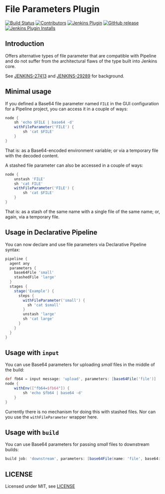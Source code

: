 # File Parameters Plugin

[![Build Status](https://ci.jenkins.io/job/Plugins/job/file-parameters-plugin/job/master/badge/icon)](https://ci.jenkins.io/job/Plugins/job/file-parameters-plugin/job/master/)
[![Contributors](https://img.shields.io/github/contributors/jenkinsci/file-parameters-plugin.svg)](https://github.com/jenkinsci/file-parameters-plugin/graphs/contributors)
[![Jenkins Plugin](https://img.shields.io/jenkins/plugin/v/file-parameters-plugin.svg)](https://plugins.jenkins.io/file-parameters-plugin)
[![GitHub release](https://img.shields.io/github/release/jenkinsci/file-parameters-plugin.svg?label=changelog)](https://github.com/jenkinsci/file-parameters-plugin/releases/latest)
[![Jenkins Plugin Installs](https://img.shields.io/jenkins/plugin/i/file-parameters-plugin.svg?color=blue)](https://plugins.jenkins.io/file-parameters-plugin)

## Introduction

Offers alternative types of file parameter that are compatible with Pipeline and do not suffer from the architectural flaws of the type built into Jenkins core.

See [JENKINS-27413](https://issues.jenkins-ci.org/browse/JENKINS-27413) and [JENKINS-29289](https://issues.jenkins-ci.org/browse/JENKINS-29289) for background.

## Minimal usage

If you defined a Base64 file parameter named `FILE` in the GUI configuration for a Pipeline project, you can access it in a couple of ways:

```groovy
node {
    sh 'echo $FILE | base64 -d'
    withFileParameter('FILE') {
        sh 'cat $FILE'
    }
}
```

That is: as a Base64-encoded environment variable; or via a temporary file with the decoded content.

A stashed file parameter can also be accessed in a couple of ways:

```groovy
node {
    unstash 'FILE'
    sh 'cat FILE'
    withFileParameter('FILE') {
        sh 'cat $FILE'
    }
}
```

That is: as a stash of the same name with a single file of the same name; or, again, via a temporary file.

## Usage in Declarative Pipeline

You can now declare and use file parameters via Declarative Pipeline syntax:

```groovy
pipeline {
  agent any
  parameters {
    base64File 'small'
    stashedFile 'large'
  }
  stages {
    stage('Example') {
      steps {
        withFileParameter('small') {
          sh 'cat $small'
        }
        unstash 'large'
        sh 'cat large'
      }
    }
  }
}
```

## Usage with `input`

You can use Base64 parameters for uploading _small_ files in the middle of the build:

```groovy
def fb64 = input message: 'upload', parameters: [base64File('file')]
node {
    withEnv(["fb64=$fb64"]) {
        sh 'echo $fb64 | base64 -d'
    }
}
```

Currently there is no mechanism for doing this with stashed files.
Nor can you use the `withFileParameter` wrapper here.

## Usage with `build`

You can use Base64 parameters for passing _small_ files to downstream builds:

```groovy
build job: 'downstream', parameters: [base64File(name: 'file', base64: 'aGVsbG8=')]
```

## LICENSE

Licensed under MIT, see [LICENSE](LICENSE.md)
